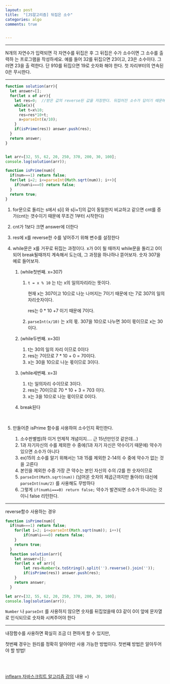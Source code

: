 ```yaml
---
layout: post
title:  "[JS알고리즘] 뒤집은 소수"
categories: algo 
comments: true


---
```






---

N개의 자연수가 입력되면 각 자연수를 뒤집은 후 그 뒤집은 수가 소수이면 그 소수를 출력하 는 프로그램을 작성하세요. 예를 들어 32를 뒤집으면 23이고, 23은 소수이다. 그러면 23을 출 력한다. 단 910를 뒤집으면 19로 숫자화 해야 한다. 첫 자리부터의 연속된 0은 무시한다.


---





~~~javascript
function solution(arr){
  let answer=[];
  for(let x of arr){
    let res=0;	//받은 값의 reverse된 값을 저장한다. 뒤집어진 소수가 답이기 때문에 원본을 저장할 필요가 없다
    while(x){
      let t=x%10;
      res=res*10+t;
      x=parseInt(x/10);
    }
    if(isPrime(res)) answer.push(res);
  }
  return answer;
}


let arr=[32, 55, 62, 20, 250, 370, 200, 30, 100];
console.log(solution(arr));

function isPrime(num){
  if(num===1) return false;
  for(let i=2; i<=parseInt(Math.sqrt(num)); i++){
    if(num%i===0) return false;
  }
  return true;
}
~~~




1. for문으로 돌리는 s에서 s[i] 와 s[i+1]의 값이 동일한지 비교하고 같으면 cnt를 증가(cnt는 갯수이기 때문에 무조건 1부터 시작한다)

2. cnt가 1보다 크면 answer에 더한다

3. res에 x를 reverse한 수를 넣어주기 위해 변수를 설정한다

4. while문은 x를 거꾸로 뒤집는 과정이다. x가 0이 될 때까지 while문을 돌리고 0이되어 break될때까지 계속해서 도는데, 그 과정을 하나하나 뜯어보자. 숫자 307을 예로 들어보자.

   1. (while첫번째. x=307)

      1. `t = x % 10` 는 t는 x의 일의자리라는 뜻이다. 

         현재 x는 307이고 10으로 나눈 나머지는 7이기 때문에 t는 7로 307의 일의자리숫자이다. 

         res는 0 * 10 +7 이기 때문에 7이다.

      2. `parseInt(x/10)` 는 x의 몫. 307을 10으로 나누면 30이 몫이므로 x는 30이다.

   2. (while두번째. x=30)

      1. t는 30의 일의 자리 이므로 0이다
      2. res는 7이므로 7 * 10 + 0 = 70이다.
      3. x는 30을 10으로 나눈 몫이므로 3이다.

   3. (while세번째. x=3)

      1. t는 일의자리 수이므로 3이다.
      2. res는 70이므로 70 * 10 + 3 = 703 이다.
      3. x는 3을 10으로 나눈 몫이므로 0이다.

   4. break된다

      <br>

5. 만들어준 isPrime 함수를 사용하여 소수인지 확인한다. 

   1. 소수판별법(하 이거 언제적 개념이지.... 근 15년만인것 같은데...) 
   2. 1과 자기자신의 수를 제외한 수 중에(1과 자기 자신은 약수이기 때문에) 약수가 있으면 소수가 아니다
   3. ex)15의 소수를 알기 위해서는 1과 15를 제외한 2-14의 수 중에 약수가 없는 것을 고른다
   4. 본인을 제외한 수중 가장 큰 약수는 본인 자신의 수의 /2를 한 숫자이므로
   5. `parseInt(Math.sqrt(num))` (넘어온 숫자의 제곱근까지만 돌아라) 대신에 `parseInt(num/2)` 를 사용해도 무방하다
   6. 그렇게 `if(num%i===0) return false;` 약수가 발견되면 소수가 아니라는 것이니 false 리턴한다.

   





---





reverse함수 사용하는 경우

~~~javascript
function isPrime(num){
  if(num===1) return false;
    for(let i=2; i<=parseInt(Math.sqrt(num)); i++){
    	if(num%i===0) return false;
    }
    return true;
  }
  function solution(arr){
    let answer=[];
    for(let x of arr){
    	let res=Number(x.toString().split('').reverse().join(''));
    	if(isPrime(res)) answer.push(res);
    }
    return answer;
  }

let arr=[32, 55, 62, 20, 250, 370, 200, 30, 100];
console.log(solution(arr));
~~~



`Number` 나 `parseInt` 를 사용하지 않으면 숫자를 뒤집었을때 03 같이 0이 앞에 문자열로 인식되므로 숫자화 시켜주어야 한다

---

내장함수를 사용하면 확실히 조금 더 편하게 할 수 있지만, 

첫번째 경우는 원리를 정확히 알아야만 사용 가능한 방법이다. 첫번쨰 방법은 알아두어야 할 방법!

<br>

<br>

[inflearn 자바스크립트 알고리즘 강의](https://www.inflearn.com/course/%EC%9E%90%EB%B0%94%EC%8A%A4%ED%81%AC%EB%A6%BD%ED%8A%B8-%EC%95%8C%EA%B3%A0%EB%A6%AC%EC%A6%98-%EB%AC%B8%EC%A0%9C%ED%92%80%EC%9D%B4/dashboard) 내용 =)